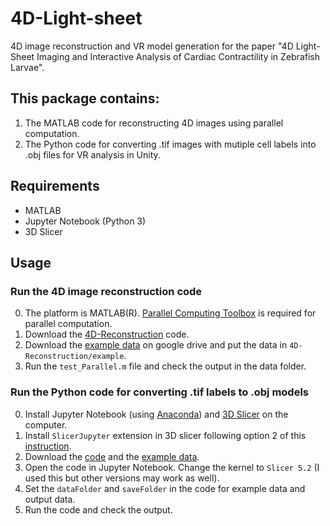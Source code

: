 # 4D-Light-sheet
4D image reconstruction and VR model generation for the paper "4D Light-Sheet Imaging and Interactive Analysis of Cardiac Contractility in Zebrafish Larvae".

## This package contains:
1. The MATLAB code for reconstructing 4D images using parallel computation.
2. The Python code for converting .tif images with mutiple cell labels into .obj files for VR analysis in Unity.

## Requirements
- MATLAB
- Jupyter Notebook (Python 3)
- 3D Slicer

## Usage
### Run the 4D image reconstruction code 
0. The platform is MATLAB(R). [Parallel Computing Toolbox](https://www.mathworks.com/products/parallel-computing.html) is required for parallel computation.
1. Download the [4D-Reconstruction](https://github.com/d-incubator1/4D-Light-sheet/tree/main/4D-Reconstruction) code.
2. Download the [example data](https://drive.google.com/file/d/1b6wrtxzxBQMfubPJYMH8rC0Q6WtakY-p/view?usp=share_link) on google drive and put the data in ```4D-Reconstruction/example```.
3. Run the ```test_Parallel.m``` file and check the output in the data folder.
### Run the Python code for converting .tif labels to .obj models
0. Install Jupyter Notebook (using [Anaconda](https://www.anaconda.com/)) and [3D Slicer](https://www.slicer.org/) on the computer.
1. Install ```SlicerJupyter``` extension in 3D slicer following option 2 of this [instruction](https://github.com/Slicer/SlicerJupyter).
2. Download the [code](https://github.com/d-incubator1/4D-Light-sheet/blob/main/CellLabelsToObj.ipynb) and the [example data](https://drive.google.com/file/d/1lTHBetnFLjHKUVjT5oqtXGFTF00-oI9r/view?usp=sharing).
3. Open the code in Jupyter Notebook. Change the kernel to ```Slicer 5.2``` (I used this but other versions may work as well). 
4. Set the ```dataFolder``` and ```saveFolder``` in the code for example data and output data.
5. Run the code and check the output.
